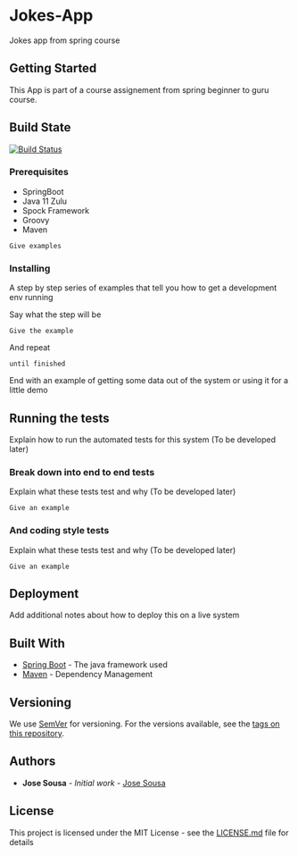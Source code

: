 # Jokes-App

Jokes app from spring course 

## Getting Started

This App is part of a course assignement from spring beginner to guru course.

## Build State
[![Build Status](https://travis-ci.com/josousa82/Jokes-App.svg?branch=master)](https://travis-ci.com/josousa82/Jokes-App)  


### Prerequisites

- SpringBoot
- Java 11 Zulu
- Spock Framework
- Groovy
- Maven

```
Give examples
```

### Installing

A step by step series of examples that tell you how to get a development env running

Say what the step will be

```
Give the example
```

And repeat

```
until finished
```

End with an example of getting some data out of the system or using it for a little demo

## Running the tests

Explain how to run the automated tests for this system
(To be developed later)

### Break down into end to end tests

Explain what these tests test and why
(To be developed later)

```
Give an example
```

### And coding style tests

Explain what these tests test and why
(To be developed later)

```
Give an example
```

## Deployment

Add additional notes about how to deploy this on a live system

## Built With

* [Spring Boot](https://spring.io/) - The java framework used
* [Maven](https://maven.apache.org/) - Dependency Management

## Versioning

We use [SemVer](http://semver.org/) for versioning. For the versions available, see the [tags on this repository](https://github.com/your/project/tags). 

## Authors

* **Jose Sousa** - *Initial work* - [Jose Sousa](https://github.com/josousa82)

## License

This project is licensed under the MIT License - see the [LICENSE.md](https://github.com/josousa82/Jokes-App/LICENSE.md) file for details

